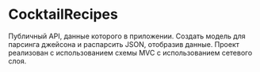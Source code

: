 # CocktailRecipes
Публичный API, данные которого в приложении. Создать модель для парсинга джейсона и распарсить JSON, отобразив данные. Проект реализован с использованием схемы MVC с использованием сетевого слоя.
